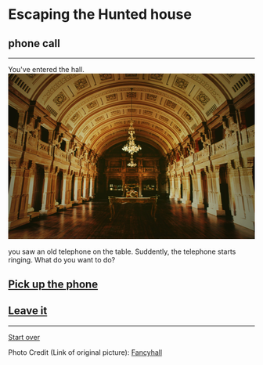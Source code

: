 # Escaping the Hunted house  
## phone call  
---  

You've entered the hall.  
<img src="https://raw.githubusercontent.com/xiurongy3506/cyoa-project/master/fancy-golden-entrance/fancyroute.jpg" id="c9.io" alt="" />  

you saw an old telephone on the table. Suddently, the telephone starts ringing.  What do you want to do?  

## [Pick up the phone](route.md)  
## [Leave it](result-three-end.md)  

---  
[Start over](../home.md)  

Photo Credit (Link of original picture): [Fancyhall](https://commons.wikimedia.org/wiki/File:Marwar_Hall.jpg) 


